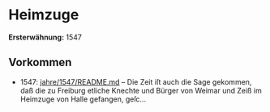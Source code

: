 # Heimzuge

**Ersterwähnung:** 1547

## Vorkommen
- 1547: [jahre/1547/README.md](../jahre/1547/README.md) – Die Zeit iſt auch
die Sage gekommen, daß die zu Freiburg etliche Knechte
und Bürger von Weimar und Zeiß im Heimzuge von
Halle gefangen, geſc...
